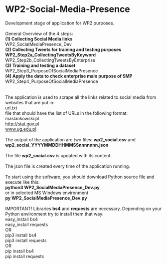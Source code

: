 # WP2-Social-Media-Presence
Development stage of application for WP2 purposes.
<br/><br/>
General Overview of the 4 steps:<br/>
<b>(1) Collecting Social Media links</b><br/>
WP2_SocialMediaPresence_Dev<br/>
<b>(2) Collecting Tweets for training and testing purposes<br/>
WP2_Step2a_CollectingTweetsByKeyword</b><br/>
WP2_Step2b_CollectingTweetsByEnterprise<br/>
<b>(3) Training and testing a dataset</b><br/>
WP2_Step3_PurposeOfSocialMediaPresence<br/>
<b>(4) Apply the data to check enterprise main purpose of SMP</b><br/>
WP2_Step4_PurposeOfSocialMediaPresence<br/>
<br/><br/>
The application is used to scrape all the links related to social media from websites that are put in:<br/>
url.txt<br/>
file that should have the list of URLs in the following format:<br/>
maslankowski.pl<br/>
http://stat.gov.pl<br/>
www.ug.edu.pl
<br/><br/>
The output of the application are two files:
<b>wp2_social.csv</b>
and
<b>wp2_social_YYYYMMDDHHMMSSnnnnnnn.json</b>
<br/><br/>
The file <b>wp2_social.csv</b> is updated with its content. 
<br/><br/>
The json file is created every time of the application running.
<br/><br/>
To start using the software, you should download Python source file and execute like this:<br/>
<b>python3 WP2_SocialMediaPresence_Dev.py</b><br/>
or in selected MS Windows environment<br/>
<b>py WP2_SocialMediaPresence_Dev.py</b>
<br/><br/>
IMPORTANT! Libraries <b>bs4</b> and <b>requests</b> are necessary. Depending on your Python environment try to install them that way:<br/>
easy_install bs4<br/>
easy_install requests<br/>
OR<br/>
pip3 install bs4<br/>
pip3 install requests<br/>
OR<br/>
pip install bs4<br/>
pip install requests<br/>
